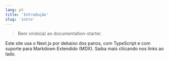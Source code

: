 ```yaml
---
lang: pt
title: 'Introdução'
slug: 'intro'
---
```


> Bem vindo(a) ao documentation-starter.

Este site usa o Next.js por debaixo dos panos, com TypeScript e com suporte para Markdown Extendido (MDX). Saiba mais cliicando nos links ao lado.
